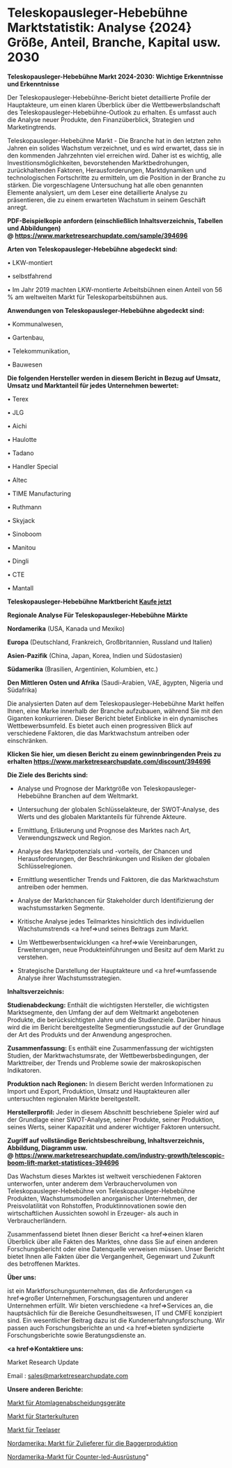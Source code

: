 # Teleskopausleger-Hebebühne Marktstatistik: Analyse {2024} Größe, Anteil, Branche, Kapital usw. 2030

<strong>Teleskopausleger-Hebebühne Markt 2024-2030: Wichtige Erkenntnisse und Erkenntnisse</strong>

Der Teleskopausleger-Hebebühne-Bericht bietet detaillierte Profile der Hauptakteure, um einen klaren Überblick über die Wettbewerbslandschaft des Teleskopausleger-Hebebühne-Outlook zu erhalten. Es umfasst auch die Analyse neuer Produkte, den Finanzüberblick, Strategien und Marketingtrends.

Teleskopausleger-Hebebühne Markt - Die Branche hat in den letzten zehn Jahren ein solides Wachstum verzeichnet, und es wird erwartet, dass sie in den kommenden Jahrzehnten viel erreichen wird. Daher ist es wichtig, alle Investitionsmöglichkeiten, bevorstehenden Marktbedrohungen, zurückhaltenden Faktoren, Herausforderungen, Marktdynamiken und technologischen Fortschritte zu ermitteln, um die Position in der Branche zu stärken. Die vorgeschlagene Untersuchung hat alle oben genannten Elemente analysiert, um dem Leser eine detaillierte Analyse zu präsentieren, die zu einem erwarteten Wachstum in seinem Geschäft anregt.

<strong><b>PDF-Beispielkopie anfordern (einschließlich Inhaltsverzeichnis, Tabellen und Abbildungen) @ </b></strong><strong><a href=https://www.marketresearchupdate.com/sample/394696><strong>https://www.marketresearchupdate.com/sample/394696</u></a></strong></strong>

<strong>Arten von Teleskopausleger-Hebebühne abgedeckt sind:</strong>

• LKW-montiert

• selbstfahrend

• Im Jahr 2019 machten LKW-montierte Arbeitsbühnen einen Anteil von 56 % am weltweiten Markt für Teleskoparbeitsbühnen aus.

<strong>Anwendungen von Teleskopausleger-Hebebühne abgedeckt sind:</strong>

• Kommunalwesen,

• Gartenbau,

• Telekommunikation,

• Bauwesen

<strong>Die folgenden Hersteller werden in diesem Bericht in Bezug auf Umsatz, Umsatz und Marktanteil für jedes Unternehmen bewertet:</strong>

• Terex

• JLG

• Aichi

• Haulotte

• Tadano

• Handler Special

• Altec

• TIME Manufacturing

• Ruthmann

• Skyjack

• Sinoboom

• Manitou

• Dingli

• CTE

• Mantall

<strong>Teleskopausleger-Hebebühne Marktbericht <a href=https://www.marketresearchupdate.com/buynow/394696>Kaufe jetzt</a></strong>

<strong>Regionale Analyse Für Teleskopausleger-Hebebühne Märkte</strong>

<strong>Nordamerika</strong> (USA, Kanada und Mexiko)

<strong>Europa</strong> (Deutschland, Frankreich, Großbritannien, Russland und Italien)

<strong>Asien-Pazifik</strong> (China, Japan, Korea, Indien und Südostasien)

<strong>Südamerika</strong> (Brasilien, Argentinien, Kolumbien, etc.)

<strong>Den Mittleren</strong> <strong>Osten und Afrika</strong> (Saudi-Arabien, VAE, ägypten, Nigeria und Südafrika)

Die analysierten Daten auf dem Teleskopausleger-Hebebühne Markt helfen Ihnen, eine Marke innerhalb der Branche aufzubauen, während Sie mit den Giganten konkurrieren. Dieser Bericht bietet Einblicke in ein dynamisches Wettbewerbsumfeld. Es bietet auch einen progressiven Blick auf verschiedene Faktoren, die das Marktwachstum antreiben oder einschränken.

<strong>Klicken Sie hier, um diesen Bericht zu einem gewinnbringenden Preis zu erhalten
</strong><strong><a href=https://www.marketresearchupdate.com/discount/394696>https://www.marketresearchupdate.com/discount/394696</b></u></strong></a>

<strong>Die Ziele des Berichts sind:</strong>

- Analyse und Prognose der Marktgröße von Teleskopausleger-Hebebühne Branchen auf dem Weltmarkt.

- Untersuchung der globalen Schlüsselakteure, der SWOT-Analyse, des Werts und des globalen Marktanteils für führende Akteure.

- Ermittlung, Erläuterung und Prognose des Marktes nach Art, Verwendungszweck und Region.

- Analyse des Marktpotenzials und -vorteils, der Chancen und Herausforderungen, der Beschränkungen und Risiken der globalen Schlüsselregionen.

- Ermittlung wesentlicher Trends und Faktoren, die das Marktwachstum antreiben oder hemmen.

- Analyse der Marktchancen für Stakeholder durch Identifizierung der wachstumsstarken Segmente.

- Kritische Analyse jedes Teilmarktes hinsichtlich des individuellen Wachstumstrends <a href=>und</a> seines Beitrags zum Markt.

- Um Wettbewerbsentwicklungen <a href=>wie</a> Vereinbarungen, Erweiterungen, neue Produkteinführungen und Besitz auf dem Markt zu verstehen.

- Strategische Darstellung der Hauptakteure und <a href=>umfas</a>sende Analyse ihrer Wachstumsstrategien.

<strong>Inhaltsverzeichnis:</strong>

<strong>Studienabdeckung:</strong> Enthält die wichtigsten Hersteller, die wichtigsten Marktsegmente, den Umfang der auf dem Weltmarkt angebotenen Produkte, die berücksichtigten Jahre und die Studienziele. Darüber hinaus wird die im Bericht bereitgestellte Segmentierungsstudie auf der Grundlage der Art des Produkts und der Anwendung angesprochen.

<strong>Zusammenfassung:</strong> Es enthält eine Zusammenfassung der wichtigsten Studien, der Marktwachstumsrate, der Wettbewerbsbedingungen, der Markttreiber, der Trends und Probleme sowie der makroskopischen Indikatoren.

<strong>Produktion nach Regionen:</strong> In diesem Bericht werden Informationen zu Import und Export, Produktion, Umsatz und Hauptakteuren aller untersuchten regionalen Märkte bereitgestellt.

<strong>Herstellerprofil:</strong> Jeder in diesem Abschnitt beschriebene Spieler wird auf der Grundlage einer SWOT-Analyse, seiner Produkte, seiner Produktion, seines Werts, seiner Kapazität und anderer wichtiger Faktoren untersucht.

<strong><b>Zugriff auf vollständige Berichtsbeschreibung, Inhaltsverzeichnis, Abbildung, Diagramm usw. @ </b></strong><strong><a href=https://www.marketresearchupdate.com/industry-growth/telescopic-boom-lift-market-statistices-394696>https://www.marketresearchupdate.com/industry-growth/telescopic-boom-lift-market-statistices-394696</a></strong>

Das Wachstum dieses Marktes ist weltweit verschiedenen Faktoren unterworfen, unter anderem dem Verbrauchervolumen von Teleskopausleger-Hebebühne von Teleskopausleger-Hebebühne Produkten, Wachstumsmodellen anorganischer Unternehmen, der Preisvolatilität von Rohstoffen, Produktinnovationen sowie den wirtschaftlichen Aussichten sowohl in Erzeuger- als auch in Verbraucherländern.

Zusammenfassend bietet Ihnen dieser Bericht <a href=>einen</a> klaren Überblick über alle Fakten des Marktes, ohne dass Sie auf einen anderen Forschungsbericht oder eine Datenquelle verweisen müssen. Unser Bericht bietet Ihnen alle Fakten über die Vergangenheit, Gegenwart und Zukunft des betroffenen Marktes.

<strong>Über uns:</strong>

 ist ein Marktforschungsunternehmen, das die Anforderungen <a href=>großer</a> Unternehmen, Forschungsagenturen und anderer Unternehmen erfüllt. Wir bieten verschiedene <a href=>Services</a> an, die hauptsächlich für die Bereiche Gesundheitswesen, IT und CMFE konzipiert sind. Ein wesentlicher Beitrag dazu ist die Kundenerfahrungsforschung. Wir passen auch Forschungsberichte an und <a href=>bieten</a> syndizierte Forschungsberichte sowie Beratungsdienste an.

<strong><a href=>Kontaktiere uns:</a></strong>

Market Research Update

Email : sales@marketresearchupdate.com

<strong>Unsere anderen Berichte:</strong>

<a href=https://www.linkedin.com/pulse/atomic-layer-deposition-equipments-market-2023>Markt für Atomlagenabscheidungsgeräte</a>

<a href=https://www.linkedin.com/pulse/starter-culture-market-research-report-reveals>Markt für Starterkulturen</a>

<a href=https://www.linkedin.com/pulse/tea-lasers-market-size-share-outlook-growth-prospects>Markt für Teelaser</a>

<a href=https://www.linkedin.com/pulse/north-america-excavator-production-supply-market>Nordamerika: Markt für Zulieferer für die Baggerproduktion</a>

<a href=https://www.linkedin.com/pulse/north-america-counter-ied-equipment-market-advancing-growth>Nordamerika-Markt für Counter-Ied-Ausrüstung</a>"
